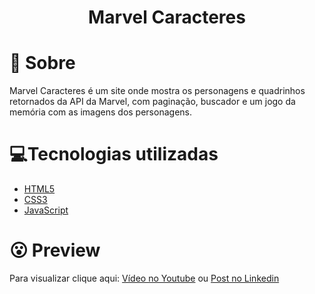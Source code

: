 <h1 align='center'>
    Marvel Caracteres
</h1>

# 🤔 Sobre

Marvel Caracteres é um site onde mostra os personagens e quadrinhos retornados da API da Marvel, com paginação, buscador e um jogo da memória com as imagens dos personagens.

# 💻Tecnologias utilizadas

- [HTML5](https://developer.mozilla.org/pt-BR/docs/Web/HTML/HTML5)
- [CSS3](https://www.w3.org/Style/CSS/Overview.en.html)
- [JavaScript](https://www.javascript.com/)

# 😮 Preview

Para visualizar clique aqui: [Vídeo no Youtube](https://youtu.be/p0bFgVNg6E0) ou [Post no Linkedin](https://www.linkedin.com/posts/gabrielduete_javascript-css-html-activity-6834209505002176512-joL0)


